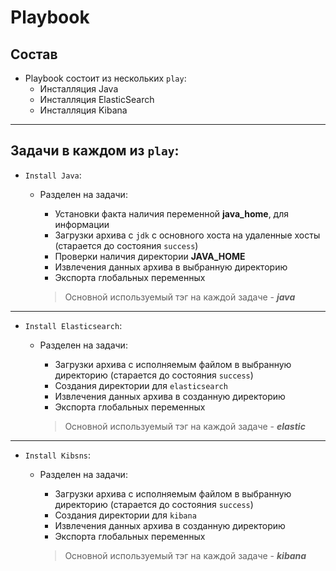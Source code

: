 # Playbook

## Состав

* Playbook состоит из нескольких `play`:
   - Инсталляция Java
   - Инсталляция ElasticSearch
   - Инсталляция Kibana
-------------------------------------

## Задачи в каждом из `play`:

* `Install Java`:
  * Разделен на задачи:
    * Установки факта наличия переменной **java_home**, для информации
    * Загрузки архива с `jdk` с основного хоста на удаленные хосты (старается до состояния `success`)
    * Проверки наличия директории **JAVA_HOME**
    * Извлечения данных архива в выбранную директорию
    * Экспорта глобальных переменных
    
    > Основной используемый тэг на каждой задаче - ***java***

----------------
* `Install Elasticsearch`:
  * Разделен на задачи:
    * Загрузки архива с исполняемым файлом в выбранную директорию (старается до состояния `success`)
    * Создания директории для `elasticsearch`
    * Извлечения данных архива в созданную директорию
    * Экспорта глобальных переменных
    
    > Основной используемый тэг на каждой задаче - ***elastic***

-----------------
* `Install Kibsns`:
  * Разделен на задачи:
    * Загрузки архива с исполняемым файлом в выбранную директорию (старается до состояния `success`)
    * Создания директории для `kibana`
    * Извлечения данных архива в созданную директорию
    * Экспорта глобальных переменных
    
    > Основной используемый тэг на каждой задаче - ***kibana***